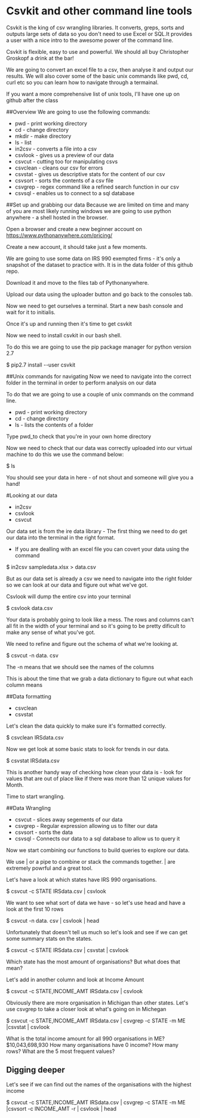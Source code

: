 # Csvkit and other command line tools

Csvkit is the king of csv wrangling libraries. It converts, greps, sorts and outputs large sets of data so you don't need to use Excel or SQL.It provides a user with a nice intro to the awesome power of the command line. 

Csvkit is flexible, easy to use and powerful. We should all buy Christopher Groskopf a drink at the bar! 

We are going to convert an excel file to a csv, then analyse it and output our results. We will also cover some of the basic unix commands like pwd, cd, curl etc so you can learn how to navigate through a termainal.

If you want a more comprehensive list of unix tools, I'll have one up on github after the class

##Overview
We are going to use the following commands:

* pwd - print working directory 
* cd - change directory
* mkdir - make directory
* ls - list
* in2csv - converts a file into a csv
* csvlook - gives us a preview of our data
* csvcut - cutting too for manipulating csvs
* csvclean - cleans our csv for errors
* csvstat - gives us descriptive stats for the content of our csv
* csvsort - sorts the contents of a csv file
* csvgrep - regex command like a refined search function in our csv
* csvsql - enables us to connect to a sql database 

##Set up and grabbing our data
Because we are limited on time and many of you are most likely running windows we are going to use python anywhere - a shell hosted in the browser.

Open a browser and create a new beginner account on https://www.pythonanywhere.com/pricing/

Create a new account, it should take just a few moments. 

We are going to use some data on IRS 990 exempted firms - it's only a snapshot of the dataset to practice with. 
It is in the data folder of this github repo. 

Download it and move to the files tab of Pythonanywhere. 

Upload our data using the uploader button and go back to the consoles tab.

Now we need to get ourselves a terminal. Start a new bash console and wait for it to initialis. 

Once it's up and running then it's time to get csvkit

Now we need to install csvkit in our bash shell. 

To do this we are going to use the pip package manager for python version 2.7

$ pip2.7 install --user csvkit

##Unix commands for navigating
Now we need to navigate into the correct folder in the terminal in order to perform analysis on our data

To do that we are going to use a couple of unix commands on the command line. 

* pwd - print working directory
* cd - change directory
* ls - lists the contents of a folder

Type pwd_to check that you're in your own home directory

Now we need to check that our data was correctly uploaded into our virtual machine to do this we use the command below:

$ ls 

You should see your data in here - of not shout and someone will give you a hand!

#Looking at our data

* in2csv
* csvlook
* csvcut

Our data set is from the ire data library - The first thing we need to do get our data into the terminal in the right format. 

- If you are dealling with an excel file you can covert your data using the command 

$ in2csv sampledata.xlsx > data.csv

But as our data set is already a csv we need to navigate into the right folder so we can look at our data and figure out what we've got. 

Csvlook will dump the entire csv into your terminal 

$ csvlook data.csv

Your data is probably going to look like a mess. The rows and columns can't all fit in  the width of your terminal and so it's going to be pretty dificult to make any sense of what you've got. 

We need to refine and figure out the schema of what we're looking at. 

$ csvcut -n data. csv 

The -n means that we should see the names of the columns 

This is about the time that we grab a data dictionary to figure out what each column means

##Data formatting

* csvclean
* csvstat

Let's clean the data quickly to make sure it's formatted correctly. 

$ csvclean IRSdata.csv

Now we get look at some basic stats to look for trends in our data. 

$ csvstat IRSdata.csv

This is another handy way of checking how clean your data is - look for values that are out of place like if there was more than 12 unique values for Month. 

Time to start wrangling. 

##Data Wrangling

* csvcut - slices away segements of our data
* csvgrep - Regular expression allowing us to filter our data
* csvsort - sorts the data
* csvsql - Connects our data to a sql database to allow us to query it

Now we start combining our functions to build queries to explore our data.

We use | or a pipe to combine or stack the commands together. | are extremely powrful and a great tool. 

Let's have a look at which states have IRS 990 organisations. 

$ csvcut -c STATE IRSdata.csv | csvlook

We want to see what sort of data we have - so let's use head and have a look at the first 10 rows

$ csvcut -n data. csv | csvlook | head

Unfortunately that doesn't tell us much so let's look and see if we can get some summary stats on the states. 

$ csvcut -c STATE IRSdata.csv | csvstat | csvlook

Which state has the most amount of organisations? But what does that mean?

Let's add in another column and look at Income Amount

$ csvcut -c STATE,INCOME_AMT IRSdata.csv | csvlook

Obviously there are more organisation in Michigan than other states. Let's use csvgrep to take a closer look at what's going on in Michegan

$ csvcut -c STATE,INCOME_AMT IRSdata.csv | csvgrep -c STATE -m ME |csvstat | csvlook

What is the total income amount for all 990 organisations in ME? $10,043,698,930
How many organisations have 0 income?
How many rows?
What are the 5 most frequent values?

## Digging deeper

Let's see if we can find out the names of the organisations with the highest income

$ csvcut -c STATE,INCOME_AMT IRSdata.csv | csvgrep -c STATE -m ME |csvsort -c INCOME_AMT -r | csvlook | head 





